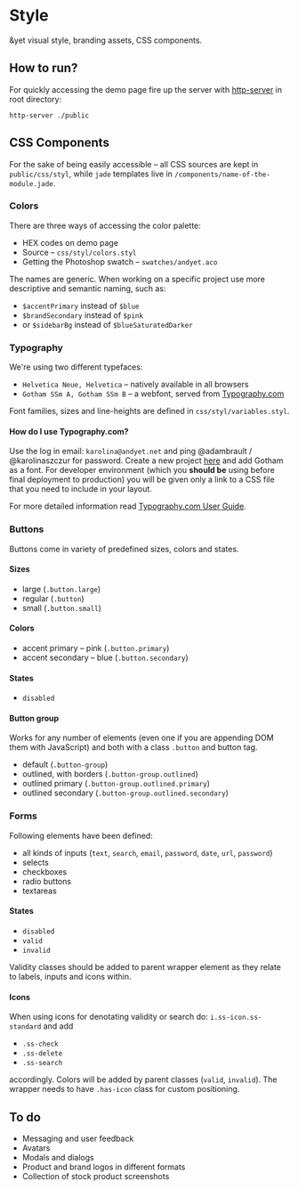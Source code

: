 # Style

&amp;yet visual style, branding assets, CSS components.

## How to run?

For quickly accessing the demo page fire up the server with [http-server](https://github.com/nodeapps/http-server) in root directory: 
```
http-server ./public
```

## CSS Components
For the sake of being easily accessible &ndash; all CSS sources are kept in `public/css/styl`, while `jade` templates live in `/components/name-of-the-module.jade`.

### Colors
There are three ways of accessing the color palette:

- HEX codes on demo page
- Source &ndash; `css/styl/colors.styl`
- Getting the Photoshop swatch &ndash; `swatches/andyet.aco`

The names are generic. When working on a specific project use more descriptive and semantic naming, such as:

- `$accentPrimary` instead of `$blue` 
- `$brandSecondary` instead of `$pink`
- or `$sidebarBg` instead of `$blueSaturatedDarker`

### Typography
We're using two different typefaces:

- `Helvetica Neue, Helvetica` &ndash; natively available in all browsers
- `Gotham SSm A, Gotham SSm B` &ndash; a webfont, served from [Typography.com](http://www.typography.com/)

Font families, sizes and line-heights are defined in `css/styl/variables.styl`.

#### How do I use Typography.com?
Use the log in email: `karolina@andyet.net` and ping @adambrault / @karolinaszczur for password. Create a new project [here](https://www.typography.com/account/cloud-new-project.php) and add Gotham as a font. For developer environment (which you **should be** using before final deployment to production) you will be given only a link to a CSS file that you need to include in your layout. 

For more detailed information read [Typography.com User Guide](http://www.typography.com/cloud/user-guide/welcome).

### Buttons
Buttons come in variety of predefined sizes, colors and states. 

#### Sizes

* large (`.button.large`)
* regular (`.button`)
* small (`.button.small`)

#### Colors

* accent primary &ndash; pink (`.button.primary`)
* accent secondary &ndash; blue (`.button.secondary`)

#### States

* `disabled`

#### Button group
Works for any number of elements (even one if you are appending DOM them with JavaScript) and both with a class `.button` and button tag.

* default (`.button-group`)
* outlined, with borders (`.button-group.outlined`)
* outlined primary (`.button-group.outlined.primary`)
* outlined secondary (`.button-group.outlined.secondary`)

### Forms
Following elements have been defined:

* all kinds of inputs (`text`, `search`, `email`, `password`, `date`, `url`, `password`)
* selects
* checkboxes
* radio buttons
* textareas

#### States

* `disabled` 
* `valid`
* `invalid`

Validity classes should be added to parent wrapper element as they relate to labels, inputs and icons within.

#### Icons
When using icons for denotating validity or search do: `i.ss-icon.ss-standard` and add 

* `.ss-check`
* `.ss-delete`
* `.ss-search`

accordingly. Colors will be added by parent classes (`valid`, `invalid`). The wrapper needs to have `.has-icon` class for custom positioning.

## To do

- Messaging and user feedback
- Avatars
- Modals and dialogs
- Product and brand logos in different formats
- Collection of stock product screenshots
